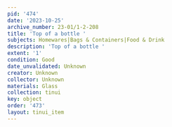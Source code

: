 ```yaml
---
pid: '474'
date: '2023-10-25'
archive_number: 23-01/1-2-208
title: 'Top of a bottle '
subjects: Homewares|Bags & Containers|Food & Drink
description: 'Top of a bottle '
extent: '1'
condition: Good
date_unvalidated: Unknown
creator: Unknown
collector: Unknown
materials: Glass
collection: tinui
key: object
order: '473'
layout: tinui_item
---
```

